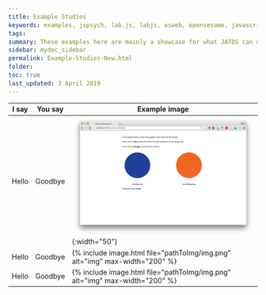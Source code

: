 ```yaml
---
title: Example Studies
keywords: examples, jspsych, lab.js, labjs, osweb, opensesame, javascript, bootstrap, jquery, pure, css, highchart, survey
tags:
summary: These examples here are mainly a showcase for what JATOS can do for you while you are writing your studies (like easy import/export, safe results storing and presentation, messaging in group studies). They are not meant to show what JATOS itself does (since JATOS doesn't care for the browser side).
sidebar: mydoc_sidebar
permalink: Example-Studies-New.html
folder:
toc: true
last_updated: 3 April 2019
---
```


| I say          | You say   | Example image  |
|-------------------|-------------------|-------------------|
| Hello | Goodbye| ![dummy](images/example-studies/Screenshot_gonogo.png){:width="50"}|
| Hello | Goodbye|  {% include image.html file="pathToImg/img.png" alt="img" max-width="200" %}|
| Hello | Goodbye|  {% include image.html file="pathToImg/img.png" alt="img" max-width="200" %}|
